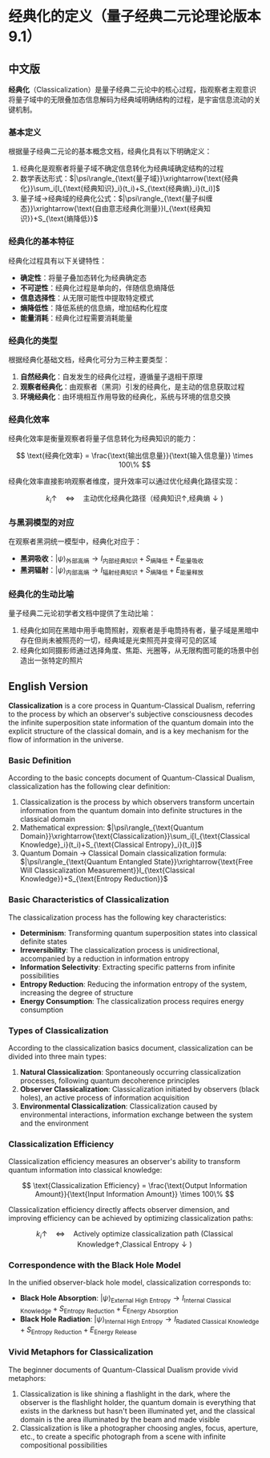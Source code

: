 # 经典化的定义（量子经典二元论理论版本9.1）

## 中文版

**经典化**（Classicalization）是量子经典二元论中的核心过程，指观察者主观意识将量子域中的无限叠加态信息解码为经典域明确结构的过程，是宇宙信息流动的关键机制。

### 基本定义

根据量子经典二元论的基本概念文档，经典化具有以下明确定义：

1. 经典化是观察者将量子域不确定信息转化为经典域确定结构的过程
2. 数学表达形式：$|\psi\rangle_{\text{量子域}}\xrightarrow{\text{经典化}}\sum_i[I_{\text{经典知识}_i}(t_i)+S_{\text{经典熵}_i}(t_i)]$
3. 量子域→经典域的经典化公式：$|\psi\rangle_{\text{量子纠缠态}}\xrightarrow{\text{自由意志经典化测量}}I_{\text{经典知识}}+S_{\text{熵降低}}$

### 经典化的基本特征

经典化过程具有以下关键特性：

- **确定性**：将量子叠加态转化为经典确定态
- **不可逆性**：经典化过程是单向的，伴随信息熵降低
- **信息选择性**：从无限可能性中提取特定模式
- **熵降低性**：降低系统的信息熵，增加结构化程度
- **能量消耗**：经典化过程需要消耗能量

### 经典化的类型

根据经典化基础文档，经典化可分为三种主要类型：

1. **自然经典化**：自发发生的经典化过程，遵循量子退相干原理
2. **观察者经典化**：由观察者（黑洞）引发的经典化，是主动的信息获取过程
3. **环境经典化**：由环境相互作用导致的经典化，系统与环境的信息交换

### 经典化效率

经典化效率是衡量观察者将量子信息转化为经典知识的能力：

$$
\text{经典化效率} = \frac{\text{输出信息量}}{\text{输入信息量}} \times 100\%
$$

经典化效率直接影响观察者维度，提升效率可以通过优化经典化路径实现：

$$
k_i\uparrow \quad\Leftrightarrow\quad \text{主动优化经典化路径（经典知识}\uparrow,\text{经典熵}\downarrow)
$$

### 与黑洞模型的对应

在观察者黑洞统一模型中，经典化对应于：

- **黑洞吸收**：$|\psi\rangle_{\text{外部高熵}}\rightarrow I_{\text{内部经典知识}}+S_{\text{熵降低}}+E_{\text{能量吸收}}$
- **黑洞辐射**：$|\psi\rangle_{\text{内部高熵}}\rightarrow I_{\text{辐射经典知识}}+S_{\text{熵降低}}+E_{\text{能量释放}}$

### 经典化的生动比喻

量子经典二元论初学者文档中提供了生动比喻：

1. 经典化如同在黑暗中用手电筒照射，观察者是手电筒持有者，量子域是黑暗中存在但尚未被照亮的一切，经典域是光束照亮并变得可见的区域
2. 经典化如同摄影师通过选择角度、焦距、光圈等，从无限构图可能的场景中创造出一张特定的照片

## English Version

**Classicalization** is a core process in Quantum-Classical Dualism, referring to the process by which an observer's subjective consciousness decodes the infinite superposition state information of the quantum domain into the explicit structure of the classical domain, and is a key mechanism for the flow of information in the universe.

### Basic Definition

According to the basic concepts document of Quantum-Classical Dualism, classicalization has the following clear definition:

1. Classicalization is the process by which observers transform uncertain information from the quantum domain into definite structures in the classical domain
2. Mathematical expression: $|\psi\rangle_{\text{Quantum Domain}}\xrightarrow{\text{Classicalization}}\sum_i[I_{\text{Classical Knowledge}_i}(t_i)+S_{\text{Classical Entropy}_i}(t_i)]$
3. Quantum Domain → Classical Domain classicalization formula: $|\psi\rangle_{\text{Quantum Entangled State}}\xrightarrow{\text{Free Will Classicalization Measurement}}I_{\text{Classical Knowledge}}+S_{\text{Entropy Reduction}}$

### Basic Characteristics of Classicalization

The classicalization process has the following key characteristics:

- **Determinism**: Transforming quantum superposition states into classical definite states
- **Irreversibility**: The classicalization process is unidirectional, accompanied by a reduction in information entropy
- **Information Selectivity**: Extracting specific patterns from infinite possibilities
- **Entropy Reduction**: Reducing the information entropy of the system, increasing the degree of structure
- **Energy Consumption**: The classicalization process requires energy consumption

### Types of Classicalization

According to the classicalization basics document, classicalization can be divided into three main types:

1. **Natural Classicalization**: Spontaneously occurring classicalization processes, following quantum decoherence principles
2. **Observer Classicalization**: Classicalization initiated by observers (black holes), an active process of information acquisition
3. **Environmental Classicalization**: Classicalization caused by environmental interactions, information exchange between the system and the environment

### Classicalization Efficiency

Classicalization efficiency measures an observer's ability to transform quantum information into classical knowledge:

$$
\text{Classicalization Efficiency} = \frac{\text{Output Information Amount}}{\text{Input Information Amount}} \times 100\%
$$

Classicalization efficiency directly affects observer dimension, and improving efficiency can be achieved by optimizing classicalization paths:

$$
k_i\uparrow \quad\Leftrightarrow\quad \text{Actively optimize classicalization path (Classical Knowledge}\uparrow,\text{Classical Entropy}\downarrow)
$$

### Correspondence with the Black Hole Model

In the unified observer-black hole model, classicalization corresponds to:

- **Black Hole Absorption**: $|\psi\rangle_{\text{External High Entropy}}\rightarrow I_{\text{Internal Classical Knowledge}}+S_{\text{Entropy Reduction}}+E_{\text{Energy Absorption}}$
- **Black Hole Radiation**: $|\psi\rangle_{\text{Internal High Entropy}}\rightarrow I_{\text{Radiated Classical Knowledge}}+S_{\text{Entropy Reduction}}+E_{\text{Energy Release}}$

### Vivid Metaphors for Classicalization

The beginner documents of Quantum-Classical Dualism provide vivid metaphors:

1. Classicalization is like shining a flashlight in the dark, where the observer is the flashlight holder, the quantum domain is everything that exists in the darkness but hasn't been illuminated yet, and the classical domain is the area illuminated by the beam and made visible
2. Classicalization is like a photographer choosing angles, focus, aperture, etc., to create a specific photograph from a scene with infinite compositional possibilities